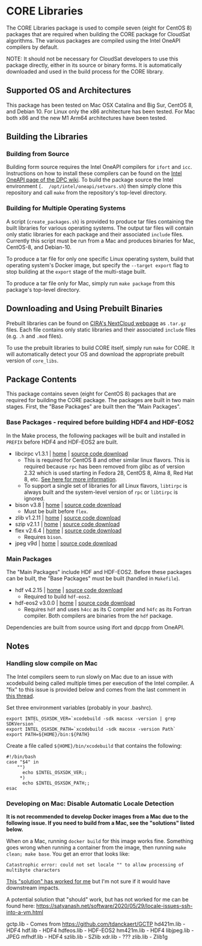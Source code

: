 # CORE Libraries
The CORE Libraries package is used to compile seven (eight for CentOS 8) packages that are required 
when building the CORE package for CloudSat algorithms. The various packages are compiled using the 
Intel OneAPI compilers by default.

NOTE: It should not be necessary for CloudSat developers to use this package directly, either in its 
source or binary forms. It is automatically downloaded and used in the build process for the CORE 
library.

## Supported OS and Architectures
This package has been tested on Mac OSX Catalina and Big Sur, CentOS 8, and Debian 10. For Linux 
only the x86 architecture has been tested. For Mac both x86 and the new M1 Arm64 architectures have 
been tested.

## Building the Libraries

### Building from Source
Building form source requires the Intel OneAPI compilers for `ifort` and `icc`. Instructions on how 
to install these compilers can be found on the [Intel OneAPI page of the DPC wiki][wiki-oneapi].  To 
build the package source the Intel environment (`.  /opt/intel/oneapi/setvars.sh`) then simply clone 
this repository and call `make` from the repository's top-level directory.

### Building for Multiple Operating Systems
A script (`create_packages.sh`) is provided to produce tar files containing the built libraries for 
various operating systems. The output tar files will contain only static libraries for each package 
and their associated `include` files.  Currently this script must be run from a Mac and produces 
binaries for Mac, CentOS-8, and Debian-10.

To produce a tar file for only one specific Linux operating system, build that operating system's 
Docker image, but specify the `--target export` flag to stop building at the `export` stage of the 
multi-stage built.

To produce a tar file only for Mac, simply run `make package` from this package's top-level 
directory.

## Downloading and Using Prebuilt Binaries

Prebuilt libraries can be found on [CIRA's NextCloud webpage][nextcloud-core-libs] as `.tar.gz` 
files. Each file contains only static libraries and their associated `include` files (e.g. `.h` and 
`.mod` files).

To use the prebuilt libraries to build CORE itself, simply run `make` for CORE. It will 
automatically detect your OS and download the appropriate prebuilt version of `core_libs`.

## Package Contents

This package contains seven (eight for CentOS 8) packages that are required for building the CORE 
package.  The packages are built in two main stages. First, the "Base Packages" are built then the 
"Main Packages".

### Base Packages - required before building HDF4 and HDF-EOS2
In the Make process, the following packages will be built and installed in `PREFIX` before HDF4 and 
HDF-EOS2 are built.

- libcirpc v1.3.1 | [home][hm-libtirpc] | [source code download][dl-libtirpc]
  - This is required for CentOS 8 and other similar linux flavors. This is required because `rpc` 
    has been removed from glibc as of version 2.32 which is used starting in Fedora 28, CentOS 8, 
    Alma 8, Red Hat 8, etc. [See here for more information][info-glibc-rpc-depr].
  - To support a single set of libraries for all Linux flavors, `libtirpc` is always built and the 
    system-level version of `rpc` or `libtirpc` is ignored.
- bison v3.8 | [home][hm-bison] | [source code download][dl-bison]
  - Must be built before `flex`.
- zlib v1.2.11 | [home][hm-zlib] | [source code download][dl-zlib]
- szip v2.1.1 | [home][hm-szip] | [source code download][dl-szip]
- flex v2.6.4 | [home][hm-flex] | [source code download][dl-flex]
  - Requires `bison`.
- jpeg v9d | [home][hm-jpeg] | [source code download][dl-jpeg]

### Main Packages
The "Main Packages" include HDF and HDF-EOS2. Before these packages can be built, the "Base 
Packages" must be built (handled in `Makefile`).

- hdf v4.2.15 | [home][hm-hdf] | [source code download][dl-hdf]
  - Required to build `hdf-eos2`.
- hdf-eos2 v3.0.0 | [home][hm-hdf-eos] | [source code download][dl-hdf-eos]
  - Requires `hdf` and uses `h4cc` as its C compiler and `h4fc` as its Fortran compiler. Both 
    compilers are binaries from the `hdf` package.

Dependencies are built from source using ifort and dpcpp from OneAPI.

## Notes
### Handling slow compile on Mac

The Intel compilers seem to run slowly on Mac due to an issue with xcodebuild being called multiple 
times per execution of the Intel compiler. A "fix" to this issue is provided below and comes from 
the last comment in [this thread][slow-intel-fix].

Set three environment variables (probably in your .bashrc).
```
export INTEL_OSXSDK_VER=`xcodebuild -sdk macosx -version | grep SDKVersion`
export INTEL_OSXSDK_PATH=`xcodebuild -sdk macosx -version Path`
export PATH=${HOME}/bin:${PATH}
```

Create a file called `${HOME}/bin/xcodebuild` that contains the following:
```
#!/bin/bash
case "$4" in
    "")
      echo $INTEL_OSXSDK_VER;;
     *)
      echo $INTEL_OSXSDK_PATH;;
esac
```

### Developing on Mac: Disable Automatic Locale Detection

**It is not recommended to develop Docker images from a Mac due to the following issue. If you need 
to build from a Mac, see the "solutions" listed below.**

When on a Mac, running `docker build` for this image works fine. Something goes wrong when running a 
container from the image, then running `make clean; make base`. You get an error that looks like:

```
Catastrophic error: could not set locale "" to allow processing of multibyte characters
```

[This "solution" has worked for me](https://www.cdslab.org/paramonte/notes/troubleshooting/catastrophic-error-could-not-set-locale/)
but I'm not sure if it would have downstream impacts.

A potential solution that "should" work, but has not worked for me can be found here:
https://satyanash.net/software/2020/05/29/locale-issues-ssh-into-a-vm.html

gctp.lib - Comes from https://github.com/tdanckaert/GCTP
hd421m.lib - HDF4
hdf.lib - HDF4
hdfeos.lib - HDF-EOS2
hm421m.lib - HDF4
libjpeg.lib - JPEG
mfhdf.lib - HDF4
szlib.lib - SZlib
xdr.lib - ???
zlib.lib - Zlib1g


<!-- Links -->
[hm-libtirpc]: https://git.linux-nfs.org/?p=steved/libtirpc.git
[dl-libtirpc]: https://sourceforge.net/projects/libtirpc/files/libtirpc/1.3.1/libtirpc-1.3.1.tar.bz2/download
[hm-bison]: https://www.gnu.org/software/bison/
[dl-bison]: http://ftp.gnu.org/gnu/bison/bison-3.8.tar.gz
[hm-zlib]: https://www.zlib.net/
[dl-zlib]: https://zlib.net/zlib-1.2.11.tar.gz
[hm-szip]: https://support.hdfgroup.org/doc_resource/SZIP/
[dl-szip]: https://support.hdfgroup.org/ftp/lib-external/szip/2.1.1/src/szip-2.1.1.tar.gz
[hm-flex]: https://github.com/westes/flex/
[dl-flex]: https://github.com/westes/flex/files/981163/flex-2.6.4.tar.gz
[hm-jpeg]: https://ijg.org/
[dl-jpeg]: https://ijg.org/files/jpegsrc.v9d.tar.gz

[hm-hdf]: http://portal.hdfgroup.org/display/HDF4/HDF4
[dl-hdf]: https://support.hdfgroup.org/ftp/HDF/releases/HDF4.2.15/src/hdf-4.2.15.tar.gz
[hm-hdf-eos]: http://hdfeos.org/
[dl-hdf-eos]: https://git.earthdata.nasa.gov/projects/DAS/repos/hdfeos/raw/hdf-eos2-3.0-src.tar.gz?at=3128a738021501c821549955f6c78348e5f33850

[info-glibc-rpc-depr]: https://sourceware.org/pipermail/libc-announce/2020/000029.html
[nextcloud-core-libs]: https://io.cira.colostate.edu/s/Tb5fraZDsAeeRX8
[wiki-oneapi]: https://bear.cira.colostate.edu/groups/CloudSat-DPC/-/wikis/Intel-OneAPI/1.-Installation
[slow-intel-fix]: https://community.intel.com/t5/Intel-oneAPI-HPC-Toolkit/slow-execution-of-ifort-icpc-on-MacOSX-catalina/m-p/1292633/highlight/true#M8487
